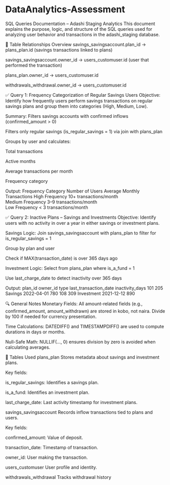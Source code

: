 # DataAnalytics-Assessment


SQL Queries Documentation – Adashi Staging Analytics
This document explains the purpose, logic, and structure of the SQL queries used for analyzing user behavior and transactions in the adashi_staging database.

🔄 Table Relationships Overview
savings_savingsaccount.plan_id → plans_plan.id (savings transactions linked to plans)

savings_savingsaccount.owner_id → users_customuser.id (user that performed the transaction)

plans_plan.owner_id → users_customuser.id

withdrawals_withdrawal.owner_id → users_customuser.id

✅ Query 1: Frequency Categorization of Regular Savings Users
Objective: Identify how frequently users perform savings transactions on regular savings plans and group them into categories (High, Medium, Low).

Summary:
Filters savings accounts with confirmed inflows (confirmed_amount > 0)

Filters only regular savings (is_regular_savings = 1) via join with plans_plan

Groups by user and calculates:

Total transactions

Active months

Average transactions per month

Frequency category

Output:
Frequency Category	Number of Users	Average Monthly Transactions
High Frequency	10+ transactions/month	
Medium Frequency	3–9 transactions/month	
Low Frequency	< 3 transactions/month	

✅ Query 2: Inactive Plans – Savings and Investments
Objective: Identify users with no activity in over a year in either savings or investment plans.

Savings Logic:
Join savings_savingsaccount with plans_plan to filter for is_regular_savings = 1

Group by plan and user

Check if MAX(transaction_date) is over 365 days ago

Investment Logic:
Select from plans_plan where is_a_fund = 1

Use last_charge_date to detect inactivity over 365 days

Output:
plan_id	owner_id	type	last_transaction_date	inactivity_days
101	205	Savings	2022-04-01	780
108	309	Investment	2021-12-12	890

🔍 General Notes
Monetary Fields: All amount-related fields (e.g., confirmed_amount, amount_withdrawn) are stored in kobo, not naira. Divide by 100 if needed for currency presentation.

Time Calculations: DATEDIFF() and TIMESTAMPDIFF() are used to compute durations in days or months.

Null-Safe Math: NULLIF(..., 0) ensures division by zero is avoided when calculating averages.

📁 Tables Used
plans_plan
Stores metadata about savings and investment plans.

Key fields:

is_regular_savings: Identifies a savings plan.

is_a_fund: Identifies an investment plan.

last_charge_date: Last activity timestamp for investment plans.

savings_savingsaccount
Records inflow transactions tied to plans and users.

Key fields:

confirmed_amount: Value of deposit.

transaction_date: Timestamp of transaction.

owner_id: User making the transaction.

users_customuser
User profile and identity.

withdrawals_withdrawal
Tracks withdrawal history 
